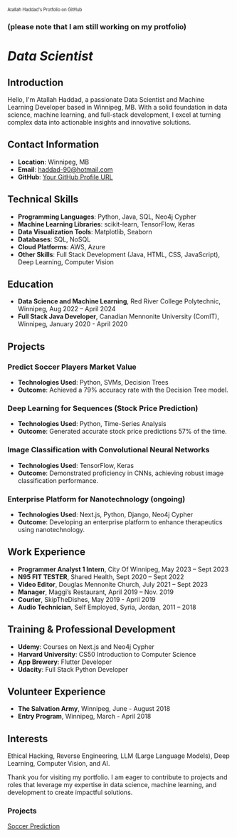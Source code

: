 <sub><sup>Atallah Haddad's Protfolio on GitHub</sup></sub>
### (please note that I am still working on my protfolio)

# *Data Scientist*


## Introduction

Hello, I'm Atallah Haddad, a passionate Data Scientist and Machine Learning Developer based in Winnipeg, MB. With a solid foundation in data science, machine learning, and full-stack development, I excel at turning complex data into actionable insights and innovative solutions.

## Contact Information

- **Location**: Winnipeg, MB
- **Email**: [haddad-90@hotmail.com](mailto:haddad-90@hotmail.com)
- **GitHub**: [Your GitHub Profile URL](https://github.com/haddad142)

## Technical Skills

- **Programming Languages**: Python, Java, SQL, Neo4j Cypher
- **Machine Learning Libraries**: scikit-learn, TensorFlow, Keras
- **Data Visualization Tools**: Matplotlib, Seaborn
- **Databases**: SQL, NoSQL
- **Cloud Platforms**: AWS, Azure
- **Other Skills**: Full Stack Development (Java, HTML, CSS, JavaScript), Deep Learning, Computer Vision

## Education

- **Data Science and Machine Learning**, Red River College Polytechnic, Winnipeg, Aug 2022 – April 2024
- **Full Stack Java Developer**, Canadian Mennonite University (ComIT), Winnipeg, January 2020 - April 2020

## Projects

### Predict Soccer Players Market Value
- **Technologies Used**: Python, SVMs, Decision Trees
- **Outcome**: Achieved a 79% accuracy rate with the Decision Tree model.

### Deep Learning for Sequences (Stock Price Prediction)
- **Technologies Used**: Python, Time-Series Analysis
- **Outcome**: Generated accurate stock price predictions 57% of the time.

### Image Classification with Convolutional Neural Networks
- **Technologies Used**: TensorFlow, Keras
- **Outcome**: Demonstrated proficiency in CNNs, achieving robust image classification performance.

### Enterprise Platform for Nanotechnology (ongoing)
- **Technologies Used**: Next.js, Python, Django, Neo4j Cypher
- **Outcome**: Developing an enterprise platform to enhance therapeutics using nanotechnology.

## Work Experience

- **Programmer Analyst 1 Intern**, City Of Winnipeg, May 2023 – Sept 2023
- **N95 FIT TESTER**, Shared Health, Sept 2020 – Sept 2022
- **Video Editor**, Douglas Mennonite Church, July 2021 – Sept 2023
- **Manager**, Maggi’s Restaurant, April 2019 – Nov. 2019
- **Courier**, SkipTheDishes, May 2019 - April 2019
- **Audio Technician**, Self Employed, Syria, Jordan, 2011 – 2018

## Training & Professional Development

- **Udemy**: Courses on Next.js and Neo4j Cypher
- **Harvard University**: CS50 Introduction to Computer Science
- **App Brewery**: Flutter Developer
- **Udacity**: Full Stack Python Developer

## Volunteer Experience

- **The Salvation Army**, Winnipeg, June - August 2018
- **Entry Program**, Winnipeg, March - April 2018

## Interests

Ethical Hacking, Reverse Engineering, LLM (Large Language Models), Deep Learning, Computer Vision, and AI.

Thank you for visiting my portfolio. I am eager to contribute to projects and roles that leverage my expertise in data science, machine learning, and development to create impactful solutions.























### Projects
[Soccer Prediction](https://github.com/haddad142/soccer_prediction)
